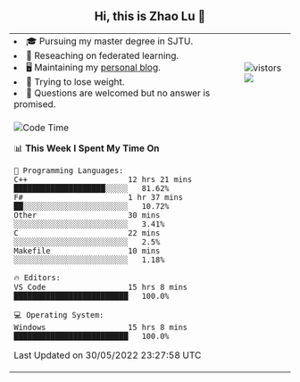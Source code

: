 <h2 align="center"> Hi, this is Zhao Lu 👋</h2>

<table style="overflow:hidden;">
    <tr> 
        <td>
            <li>🎓 Pursuing my master degree in SJTU.</li>
            <li>🌱 Reseaching on federated learning.</li>
            <li>🖥️ Maintaining my <a href="https://ifarewell.xyz">personal blog</a>.</li>
            <li>💪 Trying to lose weight.</li>
            <li>💬 Questions are welcomed but no answer is promised.</li> 
        </td>
        <td>
            <img src="https://visitor-badge.glitch.me/badge?page_id=ifarewell" alt="vistors" />
        <br>
          <img src="https://github-readme-stats.vercel.app/api?username=ifarewell&theme=graywhite&hide=prs,contribs&show_icons=true&hide_border=true&icon_color=CE1D2D&text_color=718096&bg_color=ffffff&hide_title=true" />
        </td>
    </tr>
    <tr>
        <td colspan="2">
            
<!--START_SECTION:waka-->
![Code Time](http://img.shields.io/badge/Code%20Time-170%20hrs%208%20mins-blue)

📊 **This Week I Spent My Time On** 

```text
💬 Programming Languages: 
C++                      12 hrs 21 mins      ████████████████████░░░░░   81.62% 
F#                       1 hr 37 mins        ██░░░░░░░░░░░░░░░░░░░░░░░   10.72% 
Other                    30 mins             ░░░░░░░░░░░░░░░░░░░░░░░░░   3.41% 
C                        22 mins             ░░░░░░░░░░░░░░░░░░░░░░░░░   2.5% 
Makefile                 10 mins             ░░░░░░░░░░░░░░░░░░░░░░░░░   1.18%

🔥 Editors: 
VS Code                  15 hrs 8 mins       █████████████████████████   100.0%

💻 Operating System: 
Windows                  15 hrs 8 mins       █████████████████████████   100.0%

```


 Last Updated on 30/05/2022 23:27:58 UTC
<!--END_SECTION:waka-->
            
</td></tr>
</table>


